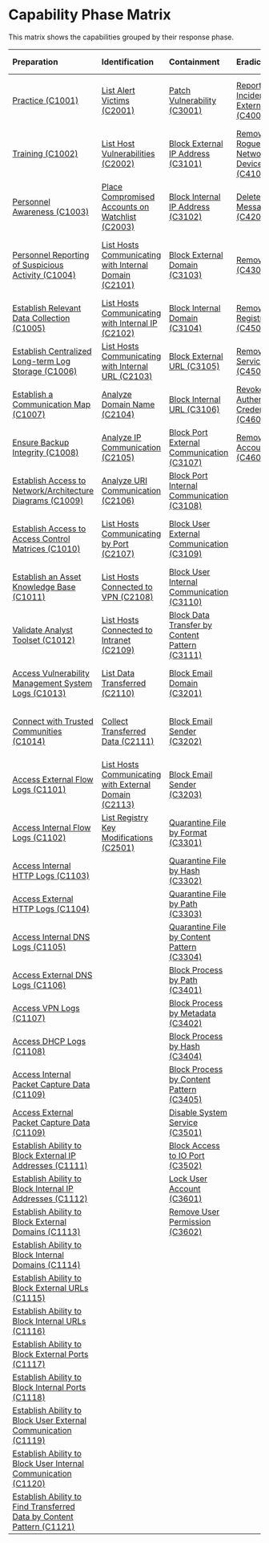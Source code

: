 # Capability Phase Matrix

This matrix shows the capabilities grouped by their response phase.

Preparation | Identification | Containment | Eradication | Recovery | Lessons-learned | Operations |
| :--- | :--- | :--- | :--- | :--- | :--- | :--- |
| [Practice (C1001)](preparation/C1001.md) | [List Alert Victims (C2001)](identification/C2001.md) | [Patch Vulnerability (C3001)](containment/C3001.md) | [Report Incident to External Entity (C4001)](eradication/C4001.md) | [Reinstall Host from Golden Image (C5001)](recovery/C5001.md) | [Develop Incident Report (C6001)](lessons-learned/C6001.md) | [Define Key Performance Indicators (KPIs) (C7001)](operations/C7001.md) |
| [Training (C1002)](preparation/C1002.md) | [List Host Vulnerabilities (C2002)](identification/C2002.md) | [Block External IP Address (C3101)](containment/C3101.md) | [Remove Rogue Network Device (C4101)](eradication/C4101.md) | [Restore Data from Backup (C5002)](recovery/C5002.md) | [Conduct Lessons Learned Exercise (C6002)](lessons-learned/C6002.md) | [Maintain a Risk Register (C7002)](operations/C7002.md) |
| [Personnel Awareness (C1003)](preparation/C1003.md) | [Place Compromised Accounts on Watchlist (C2003)](identification/C2003.md) | [Block Internal IP Address (C3102)](containment/C3102.md) | [Delete Email Message (C4201)](eradication/C4201.md) | [Unblock Blocked IP (C5101)](recovery/C5101.md) |  | [Maintain a Team Knowledge Base (C7003)](operations/C7003.md) |
| [Personnel Reporting of Suspicious Activity (C1004)](preparation/C1004.md) | [List Hosts Communicating with Internal Domain (C2101)](identification/C2101.md) | [Block External Domain (C3103)](containment/C3103.md) | [Remove File (C4301)](eradication/C4301.md) | [Unblock Blocked Domain (C5102)](recovery/C5102.md) |  | [Maintain Leadership Reporting and Awareness (C7004)](operations/C7004.md) |
| [Establish Relevant Data Collection (C1005)](preparation/C1005.md) | [List Hosts Communicating with Internal IP (C2102)](identification/C2102.md) | [Block Internal Domain (C3104)](containment/C3104.md) | [Remove Registry Key (C4501)](eradication/C4501.md) | [Unblock Blocked URL (C5103)](recovery/C5103.md) |  |  |
| [Establish Centralized Long-term Log Storage (C1006)](preparation/C1006.md) | [List Hosts Communicating with Internal URL (C2103)](identification/C2103.md) | [Block External URL (C3105)](containment/C3105.md) | [Remove Service (C4502)](eradication/C4502.md) | [Unblock Blocked Port (C5104)](recovery/C5104.md) |  |  |
| [Establish a Communication Map (C1007)](preparation/C1007.md) | [Analyze Domain Name (C2104)](identification/C2104.md) | [Block Internal URL (C3106)](containment/C3106.md) | [Revoke Authentication Credentials (C4601)](eradication/C4601.md) | [Unblock Blocked Port (C5105)](recovery/C5105.md) |  |  |
| [Ensure Backup Integrity (C1008)](preparation/C1008.md) | [Analyze IP Communication (C2105)](identification/C2105.md) | [Block Port External Communication (C3107)](containment/C3107.md) | [Remove User Account (C4602)](eradication/C4602.md) | [Unblock Domain on Email (C5201)](recovery/C5201.md) |  |  |
| [Establish Access to Network/Architecture Diagrams (C1009)](preparation/C1009.md) | [Analyze URI Communication (C2106)](identification/C2106.md) | [Block Port Internal Communication (C3108)](containment/C3108.md) |  | [Unblock Sender on Email (C5202)](recovery/C5202.md) |  |  |
| [Establish Access to Access Control Matrices (C1010)](preparation/C1010.md) | [List Hosts Communicating by Port (C2107)](identification/C2107.md) | [Block User External Communication (C3109)](containment/C3109.md) |  | [Restore Quarantined Email Message (C5203)](recovery/C5203.md) |  |  |
| [Establish an Asset Knowledge Base (C1011)](preparation/C1011.md) | [List Hosts Connected to VPN (C2108)](identification/C2108.md) | [Block User Internal Communication (C3110)](containment/C3110.md) |  | [Restore Quarantined File (C5301)](recovery/C5301.md) |  |  |
| [Validate Analyst Toolset (C1012)](preparation/C1012.md) | [List Hosts Connected to Intranet (C2109)](identification/C2109.md) | [Block Data Transfer by Content Pattern (C3111)](containment/C3111.md) |  | [Unblock Blocked Process (C5401)](recovery/C5401.md) |  |  |
| [Access Vulnerability Management System Logs (C1013)](preparation/C1013.md) | [List Data Transferred (C2110)](identification/C2110.md) | [Block Email Domain (C3201)](containment/C3201.md) |  | [Enable Disabled Service (C5501)](recovery/C5501.md) |  |  |
| [Connect with Trusted Communities (C1014)](preparation/C1014.md) | [Collect Transferred Data (C2111)](identification/C2111.md) | [Block Email Sender (C3202)](containment/C3202.md) |  | [Unlock Locked User Account (C5601)](recovery/C5601.md) |  |  |
| [Access External Flow Logs (C1101)](preparation/C1101.md) | [List Hosts Communicating with External Domain (C2113)](identification/C2113.md) | [Block Email Sender (C3203)](containment/C3203.md) |  |  |  |  |
| [Access Internal Flow Logs (C1102)](preparation/C1102.md) | [List Registry Key Modifications (C2501)](identification/C2501.md) | [Quarantine File by Format (C3301)](containment/C3301.md) |  |  |  |  |
| [Access Internal HTTP Logs (C1103)](preparation/C1103.md) |  | [Quarantine File by Hash (C3302)](containment/C3302.md) |  |  |  |  |
| [Access External HTTP Logs (C1104)](preparation/C1104.md) |  | [Quarantine File by Path (C3303)](containment/C3303.md) |  |  |  |  |
| [Access Internal DNS Logs (C1105)](preparation/C1105.md) |  | [Quarantine File by Content Pattern (C3304)](containment/C3304.md) |  |  |  |  |
| [Access External DNS Logs (C1106)](preparation/C1106.md) |  | [Block Process by Path (C3401)](containment/C3401.md) |  |  |  |  |
| [Access VPN Logs (C1107)](preparation/C1107.md) |  | [Block Process by Metadata (C3402)](containment/C3402.md) |  |  |  |  |
| [Access DHCP Logs (C1108)](preparation/C1108.md) |  | [Block Process by Hash (C3404)](containment/C3404.md) |  |  |  |  |
| [Access Internal Packet Capture Data (C1109)](preparation/C1109.md) |  | [Block Process by Content Pattern (C3405)](containment/C3405.md) |  |  |  |  |
| [Access External Packet Capture Data (C1109)](preparation/C1109.md) |  | [Disable System Service (C3501)](containment/C3501.md) |  |  |  |  |
| [Establish Ability to Block External IP Addresses (C1111)](preparation/C1111.md) |  | [Block Access to IO Port (C3502)](containment/C3502.md) |  |  |  |  |
| [Establish Ability to Block Internal IP Addresses (C1112)](preparation/C1112.md) |  | [Lock User Account (C3601)](containment/C3601.md) |  |  |  |  |
| [Establish Ability to Block External Domains (C1113)](preparation/C1113.md) |  | [Remove User Permission (C3602)](containment/C3602.md) |  |  |  |  |
| [Establish Ability to Block Internal Domains (C1114)](preparation/C1114.md) |  |  |  |  |  |  |
| [Establish Ability to Block External URLs (C1115)](preparation/C1115.md) |  |  |  |  |  |  |
| [Establish Ability to Block Internal URLs (C1116)](preparation/C1116.md) |  |  |  |  |  |  |
| [Establish Ability to Block External Ports (C1117)](preparation/C1117.md) |  |  |  |  |  |  |
| [Establish Ability to Block Internal Ports (C1118)](preparation/C1118.md) |  |  |  |  |  |  |
| [Establish Ability to Block User External Communication (C1119)](preparation/C1119.md) |  |  |  |  |  |  |
| [Establish Ability to Block User Internal Communication (C1120)](preparation/C1120.md) |  |  |  |  |  |  |
| [Establish Ability to Find Transferred Data by Content Pattern (C1121)](preparation/C1121.md) |  |  |  |  |  |  |